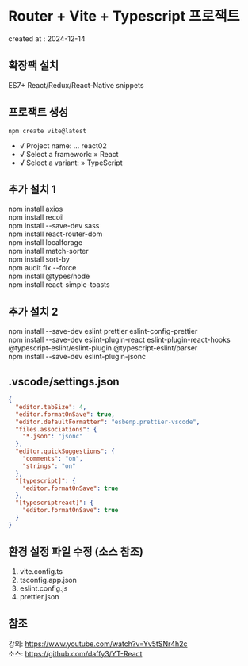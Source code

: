 # Router + Vite + Typescript 프로잭트

created at : 2024-12-14

## 확장팩 설치

ES7+ React/Redux/React-Native snippets

## 프로잭트 생성

`npm create vite@latest`

- √ Project name: ... react02
- √ Select a framework: » React
- √ Select a variant: » TypeScript

## 추가 설치 1

npm install axios  
npm install recoil  
npm install --save-dev sass  
npm install react-router-dom  
npm install localforage  
npm install match-sorter  
npm install sort-by  
npm audit fix --force  
npm install @types/node  
npm install react-simple-toasts

## 추가 설치 2

npm install --save-dev eslint prettier eslint-config-prettier  
npm install --save-dev eslint-plugin-react eslint-plugin-react-hooks @typescript-eslint/eslint-plugin @typescript-eslint/parser  
npm install --save-dev eslint-plugin-jsonc

## .vscode/settings.json

```json
{
  "editor.tabSize": 4,
  "editor.formatOnSave": true,
  "editor.defaultFormatter": "esbenp.prettier-vscode",
  "files.associations": {
    "*.json": "jsonc"
  },
  "editor.quickSuggestions": {
    "comments": "on",
    "strings": "on"
  },
  "[typescript]": {
    "editor.formatOnSave": true
  },
  "[typescriptreact]": {
    "editor.formatOnSave": true
  }
}
```

## 환경 설정 파일 수정 (소스 참조)

1. vite.config.ts
2. tsconfig.app.json
3. eslint.config.js
4. prettier.json

## 참조

강의: https://www.youtube.com/watch?v=Yv5tSNr4h2c <br />
소스: https://github.com/daffy3/YT-React <br />
